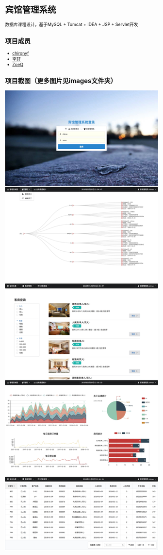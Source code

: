 # 宾馆管理系统
数据库课程设计，基于MySQL + Tomcat + IDEA + JSP + Servlet开发

## 项目成员
- [chironyf](https://github.com/chironyf)
- [李轩](https://github.com/994047477)
- [ZoeQ](https://github.com/ZoeQ)
## 项目截图（更多图片见images文件夹）
![](./images/login.jpg)
![](./images/treeMap.jpg)
![](./images/room.jpg)
![](./images/chart.jpg)
![](./images/list.jpg)


